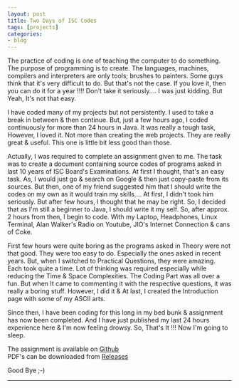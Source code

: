 ```yaml
---
layout: post
title: Two Days of ISC Codes
tags: [projects]
categories:
- blog
---
```


The practice of coding is one of teaching the computer to do something. The purpose of programming is to create. 
The languages, machines, compilers and interpreters are only tools; brushes to painters. Some guys think that it's
very difficult to do. But that's not the case. If you love it, then you can do it for a year !!!! 
Don't take it seriously.... I was just kidding. But Yeah, It's not that easy.

I have coded many of my projects but not persistently. I used to take a break in between & then continue. 
But, just a few hours ago, I coded continuously for more than 24 hours in Java. It was really a tough task,
However, I loved it. Not more than creating the web projects. They are really great & useful. This one is
little bit less good than those.

Actually, I was required to complete an assignment given to me. The task was to create a document containing
source codes of programs asked in last 10 years of ISC Board's Examinations. At first I thought, that's an easy
task. As, I would just go & search on Google & then just copy-paste from its sources. But then, one of my friend
suggested him that I should write the codes on my own as it would train my skills.... At first, I didn't took 
him seriously. But after few hours, I thought that he may be right. So, I decided that as I'm still a beginner
to Java, I should write it my self. So, after approx. 2 hours from then, I begin to code. With my Laptop, 
Headphones, Linux Terminal, Alan Walker's Radio on Youtube, JIO's Internet Connection & cans of Coke. 

First few hours were quite boring as the programs asked in Theory were not that good. They were
too easy to do. Especially the ones asked in recent years. But, when I switched to Practical Questions, 
they were amazing. Each took quite a time. Lot of thinking was required especially while reducing the
Time & Space Complexities. The Coding Part was all over a fun. But when It came to commenting it
with the respective questions, it was really a boring stuff. However, I did it & At last, I created 
the Introduction page with some of my ASCII arts. 

Since then, I have been coding for this long in my bed bunk & assignment has now been completed.
And I have just published my last 24 hours experience here & I'm now feeling drowsy.
So, That's It !!! Now I'm going to sleep.

The assignment is available on [Github](https://github.com/thegeeq/ISCCodes)<br>
PDF's can be downloaded from [Releases](https://github.com/thegeeq/ISCCodes/releases)

Good Bye ;-)

---
